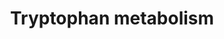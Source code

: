 ---
annotations:
- id: PW:0000054
  parent: classic metabolic pathway
  type: Pathway Ontology
  value: tryptophan metabolic pathway
authors:
- Mkutmon
- Egonw
- Mick Eikelhof
- Fehrhart
- Khanspers
- MaintBot
description: This pathway describes the metabolism of tryptophan, an essential amino
  acid. Originally converted from rat to human using ortholog information. Edited
  by Sebastien Burel
last-edited: 2019-08-16
organisms:
- Bos taurus
redirect_from:
- /index.php/Pathway:WP3248
- /instance/WP3248
- /instance/WP3248_r105983
revision: r105983
schema-jsonld:
- '@context': https://schema.org/
  '@id': https://wikipathways.github.io/pathways/WP3248.html
  '@type': Dataset
  creator:
    '@type': Organization
    name: WikiPathways
  description: This pathway describes the metabolism of tryptophan, an essential amino
    acid. Originally converted from rat to human using ortholog information. Edited
    by Sebastien Burel
  keywords:
  - 2,3-Dihydroxyindole
  - 2-Aminophenol
  - 2-Formylaminobenzaldehyde
  - 2-Oxoadipate
  - 2-Oxoglutarate
  - 3-(2-Aminoethyl)-1H-indol-5-ol
  - 3-Hydroxyanthranilate
  - 3-Indoleacetonitrile
  - 3-Indoleglycolaldehyde
  - 3-Methoxyanthranilate
  - 4,6-Dihydroxyquinoline
  - 4,8-Dihydroxyquinoline
  - 4-(2-Amino-3-hydroxyphenyl)-2,4-dioxobutanoate
  - 4-(2-Amino-5-hydroxyphenyl)-2,4-dioxobutanoate
  - 4-(2-Aminophenyl)-2,4-dioxobutanoate
  - 5-(2'-Carboxyethyl)-4,6-Dihydroxypicolinate
  - 5-(2'-Formylethyl)-4,6-dihydroxypicolinate
  - 5-(3'-Carboxy-3'-oxopropyl) -4,6-dihydroxypicolinate
  - 5-Hydroxy-L-tryptophan
  - 5-Hydroxy-N-formylkynurenine
  - 5-Hydroxyindoleacetaldehyde
  - 5-Hydroxyindoleacetate
  - 5-Hydroxykynurenine
  - 5-Methoxyindoleacetate
  - 5-Methoxytryptamine
  - 6-Hydroxymelatonin
  - AADAT
  - AANAT
  - ABP1
  - ACAT1
  - ACMSD
  - AFMID
  - ALDH1A1
  - ALDH1A2
  - ALDH2
  - ALDH3A2
  - ALDH9A1
  - AOX1
  - ASMT
  - Acetoacetyl-CoA
  - Acetyl-CoA
  - Anthranilate
  - CAT
  - CYP19A1
  - CYP1A1
  - CYP1A2
  - CYP1B1
  - CYP2A13
  - CYP2C18
  - CYP2E1
  - CYP2F1
  - CYP2J2
  - CYP3A4
  - CYP4F12
  - CYP7B1
  - Crotonoyl-CoA
  - DDC
  - DHCR24
  - ECHS1
  - Formylkynurenine
  - GCDH
  - Glutaryl-CoA
  - HAAO
  - HADH
  - HRMT1L2
  - HSD17B10
  - IDO1
  - INMT
  - Indole
  - Indole-3-acetaldehyde
  - Indole-3-acetaldoxime
  - Indole-3-acetamide
  - Indole-3-acetate
  - Indole-3-ethanol
  - Indolelactate
  - Indolepyruvate
  - KYNU
  - L-Kynurenine
  - L-Tryptophan
  - MAOB
  - MDM2
  - Melatonin
  - N-Acetylisatin
  - N-Acetylserotonin
  - N-Methylserotonin
  - N-Methyltryptamine
  - OGDH
  - Oxaloacetate
  - Quinolinate
  - RNF25
  - TDO2
  - TPH1
  - Tryptamine
  - UBE3A
  - UBR5
  - WARS
  - Xanthurenic acid
  license: CC0
  name: Tryptophan metabolism
seo: CreativeWork
title: Tryptophan metabolism
wpid: WP3248
---